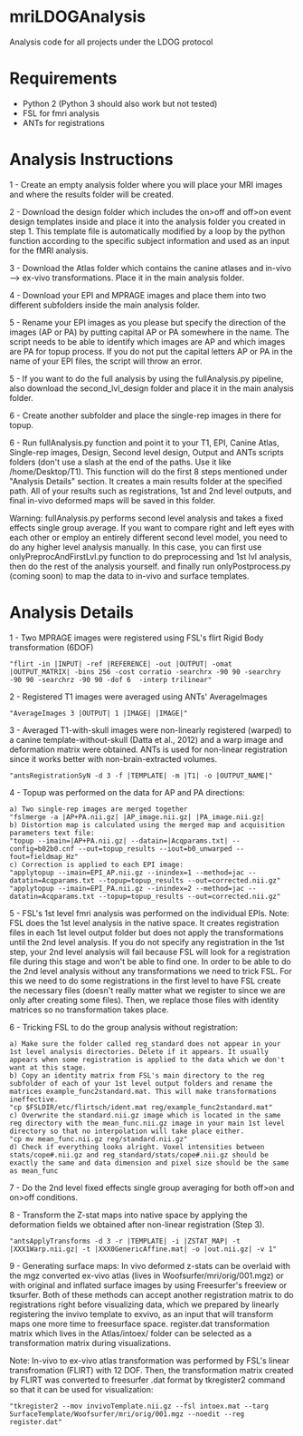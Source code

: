 # mriLDOGAnalysis
Analysis code for all projects under the LDOG protocol

# Requirements

- Python 2 (Python 3 should also work but not tested)
- FSL for fmri analysis
- ANTs for registrations

# Analysis Instructions

1 - Create an empty analysis folder where you will place your MRI images and where the results folder will be created.

2 - Download the design folder which includes the on>off and off>on event design templates inside and place it into the analysis folder you created in step 1. This template file is automatically modified by a loop by the python function according to the specific subject information and used as an input for the fMRI analysis.

3 - Download the Atlas folder which contains the canine atlases and in-vivo --> ex-vivo transformations. Place it in the main analysis folder.

4 - Download your EPI and MPRAGE images and place them into two different subfolders inside the main analysis folder.

5 - Rename your EPI images as you please but specify the direction of the images (AP or PA) by putting capital AP or PA somewhere in the name. The script needs to be able to identify which images are AP and which images are PA for topup process. If you do not put the capital letters AP or PA in the name of your EPI files, the script will throw an error. 

5 - If you want to do the full analysis by using the fullAnalysis.py pipeline, also download the second_lvl_design folder and place it in the main analysis folder.

6 - Create another subfolder and place the single-rep images in there for topup.

6 - Run fullAnalysis.py function and point it to your T1, EPI, Canine Atlas, Single-rep images, Design, Second level design, Output and ANTs scripts folders (don't use a slash at the end of the paths. Use it like /home/Desktop/T1). This function will do the first 8 steps mentioned under "Analysis Details" section. It creates a main results folder at the specified path. All of your results such as registrations, 1st and 2nd level outputs, and final in-vivo deformed maps will be saved in this folder.

Warning: fullAnalysis.py performs second level analysis and takes a fixed effects single group average. If you want to compare right and left eyes with each other or employ an entirely different second level model, you need to do any higher level analysis manually. In this case, you can first use onlyPreprocAndFirstLvl.py function to do preprocessing and 1st lvl analysis, then do the rest of the analysis yourself. and finally run onlyPostprocess.py (coming soon) to map the data to in-vivo and surface templates.

# Analysis Details

1 - Two MPRAGE images were registered using FSL's flirt Rigid Body transformation (6DOF) 

    "flirt -in |INPUT| -ref |REFERENCE| -out |OUTPUT| -omat |OUTPUT_MATRIX| -bins 256 -cost corratio -searchrx -90 90 -searchry -90 90 -searchrz -90 90 -dof 6  -interp trilinear"

2 - Registered T1 images were averaged using ANTs' AverageImages

    "AverageImages 3 |OUTPUT| 1 |IMAGE| |IMAGE|"

3 - Averaged T1-with-skull images were non-linearly registered (warped) to a canine template-without-skull (Datta et al., 2012) and a warp image and deformation matrix were obtained. ANTs is used for non-linear registration since it works better with non-brain-extracted volumes.

    "antsRegistrationSyN -d 3 -f |TEMPLATE| -m |T1| -o |OUTPUT_NAME|"

4 - Topup was performed on the data for AP and PA directions:

    a) Two single-rep images are merged together
	"fslmerge -a |AP+PA.nii.gz| |AP_image.nii.gz| |PA_image.nii.gz|
    b) Distortion map is calculated using the merged map and acquisition parameters text file:
	"topup --imain=|AP+PA.nii.gz| --datain=|Acqparams.txt| --config=b02b0.cnf --out=topup_results --iout=b0_unwarped --fout=fieldmap_Hz"
    c) Correction is applied to each EPI image:
	"applytopup --imain=EPI_AP.nii.gz --inindex=1 --method=jac --datatin=Acqparams.txt --topup=topup_results --out=corrected.nii.gz"
	"applytopup --imain=EPI_PA.nii.gz --inindex=2 --method=jac --datatin=Acqparams.txt --topup=topup_results --out=corrected.nii.gz"

5 - FSL's 1st level fmri analysis was performed on the individual EPIs. 
Note: FSL does the 1st level analysis in the native space. It creates registration files in each 1st level output folder but does not apply the transformations until the 2nd level analysis. If you do not specify any registration in the 1st step, your 2nd level analysis will fail because FSL will look for a registration file during this stage and won't be able to find one. In order to be able to do the 2nd level analysis without any transformations we need to trick FSL. For this we need to do some registrations in the first level to have FSL create the necessary files (doesn't really matter what we register to since we are only after creating some files). Then, we replace those files with identity matrices so no transformation takes place.
   
6 - Tricking FSL to do the group analysis without registration:

    a) Make sure the folder called reg_standard does not appear in your 1st level analysis directories. Delete if it appears. It usually appears when some registration is applied to the data which we don't want at this stage.
    b) Copy an identity matrix from FSL's main directory to the reg subfolder of each of your 1st level output folders and rename the matrices example_func2standard.mat. This will make transformations ineffective.
	"cp $FSLDIR/etc/flirtsch/ident.mat reg/example_func2standard.mat"
    c) Overwrite the standard.nii.gz image which is located in the same reg directory with the mean_func.nii.gz image in your main 1st level directory so that no interpolation will take place either.
	"cp mv mean_func.nii.gz reg/standard.nii.gz"
    d) Check if everything looks alright. Voxel intensities between stats/cope#.nii.gz and reg_standard/stats/cope#.nii.gz should be exactly the same and data dimension and pixel size should be the same as mean_func

7 - Do the 2nd level fixed effects single group averaging for both off>on and on>off conditions. 

8 - Transform the Z-stat maps into native space by applying the deformation fields we obtained after non-linear registration (Step 3).

    "antsApplyTransforms -d 3 -r |TEMPLATE| -i |ZSTAT_MAP| -t |XXX1Warp.nii.gz| -t |XXX0GenericAffine.mat| -o |out.nii.gz| -v 1"

9 - Generating surface maps: In vivo deformed z-stats can be overlaid with the mgz converted ex-vivo atlas (lives in Woofsurfer/mri/orig/001.mgz) or with original and inflated surface images by using Freesurfer's freeview or tksurfer. Both of these methods can accept another registration matrix to do registrations right before visualizing data, which we prepared by linearly registering the invivo template to exvivo, as an input that will transform maps one more time to freesurface space. register.dat transformation matrix which lives in the Atlas/intoex/ folder can be selected as a transformation matrix during visualizations.

Note: In-vivo to ex-vivo atlas transformation was performed by FSL's linear transfromation (FLIRT) with 12 DOF. Then, the transformation matrix created by FLIRT was converted to freesurfer .dat format by tkregister2 command so that it can be used for visualization:

    "tkregister2 --mov invivoTemplate.nii.gz --fsl intoex.mat --targ SurfaceTemplate/Woofsurfer/mri/orig/001.mgz --noedit --reg register.dat"

